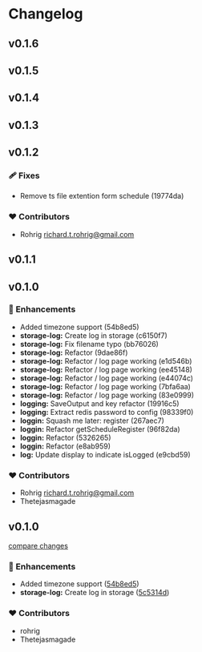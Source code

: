 # Changelog


## v0.1.6

## v0.1.5

## v0.1.4

## v0.1.3

## v0.1.2


### 🩹 Fixes

  - Remove ts file extention form schedule (19774da)

### ❤️  Contributors

- Rohrig <richard.t.rohrig@gmail.com>

## v0.1.1

## v0.1.0


### 🚀 Enhancements

  - Added timezone support (54b8ed5)
  - **storage-log:** Create log in storage (c6150f7)
  - **storage-log:** Fix filename typo (bb76026)
  - **storage-log:** Refactor (9dae86f)
  - **storage-log:** Refactor / log page working (e1d546b)
  - **storage-log:** Refactor / log page working (ee45148)
  - **storage-log:** Refactor / log page working (e44074c)
  - **storage-log:** Refactor / log page working (7bfa6aa)
  - **storage-log:** Refactor / log page working (83e0999)
  - **logging:** SaveOutput and key refactor (19916c5)
  - **logging:** Extract redis password to config (98339f0)
  - **loggin:** Squash me later: register (267aec7)
  - **loggin:** Refactor getScheduleRegister (96f82da)
  - **loggin:** Refactor (5326265)
  - **loggin:** Refactor (e8ab959)
  - **log:** Update display to indicate isLogged (e9cbd59)

### ❤️  Contributors

- Rohrig <richard.t.rohrig@gmail.com>
- Thetejasmagade

## v0.1.0

[compare changes](https://github.com/jurassicjs/nuxt-scheduler/compare/0.0.15...v0.1.0)

### 🚀 Enhancements

- Added timezone support ([54b8ed5](https://github.com/jurassicjs/nuxt-scheduler/commit/54b8ed5))
- **storage-log:** Create log in storage ([5c5314d](https://github.com/jurassicjs/nuxt-scheduler/commit/5c5314d))

### ❤️  Contributors

- rohrig
- Thetejasmagade

